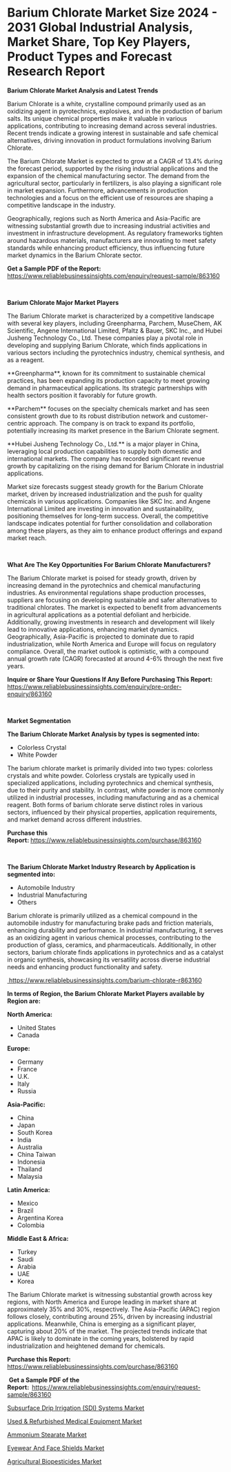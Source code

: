 <p><h1>Barium Chlorate Market Size 2024 - 2031 Global Industrial Analysis, Market Share, Top Key Players, Product Types and Forecast Research Report</h1></p><p><strong>Barium Chlorate Market Analysis and Latest Trends</strong></p>
<p><p>Barium Chlorate is a white, crystalline compound primarily used as an oxidizing agent in pyrotechnics, explosives, and in the production of barium salts. Its unique chemical properties make it valuable in various applications, contributing to increasing demand across several industries. Recent trends indicate a growing interest in sustainable and safe chemical alternatives, driving innovation in product formulations involving Barium Chlorate.</p><p>The Barium Chlorate Market is expected to grow at a CAGR of 13.4% during the forecast period, supported by the rising industrial applications and the expansion of the chemical manufacturing sector. The demand from the agricultural sector, particularly in fertilizers, is also playing a significant role in market expansion. Furthermore, advancements in production technologies and a focus on the efficient use of resources are shaping a competitive landscape in the industry.</p><p>Geographically, regions such as North America and Asia-Pacific are witnessing substantial growth due to increasing industrial activities and investment in infrastructure development. As regulatory frameworks tighten around hazardous materials, manufacturers are innovating to meet safety standards while enhancing product efficiency, thus influencing future market dynamics in the Barium Chlorate sector.</p></p>
<p><strong>Get a Sample PDF of the Report:&nbsp;</strong> <a href="https://www.reliablebusinessinsights.com/enquiry/request-sample/863160?utm_campaign=1121&utm_medium=2&utm_source=Github&utm_content=ia&utm_term=11112024&utm_id=barium-chlorate">https://www.reliablebusinessinsights.com/enquiry/request-sample/863160</a></p>
<p>&nbsp;</p>
<p><strong>Barium Chlorate Major Market Players</strong></p>
<p><p>The Barium Chlorate market is characterized by a competitive landscape with several key players, including Greenpharma, Parchem, MuseChem, AK Scientific, Angene International Limited, Pfaltz & Bauer, SKC Inc., and Hubei Jusheng Technology Co., Ltd. These companies play a pivotal role in developing and supplying Barium Chlorate, which finds applications in various sectors including the pyrotechnics industry, chemical synthesis, and as a reagent.</p><p>**Greenpharma**, known for its commitment to sustainable chemical practices, has been expanding its production capacity to meet growing demand in pharmaceutical applications. Its strategic partnerships with health sectors position it favorably for future growth.</p><p>**Parchem** focuses on the specialty chemicals market and has seen consistent growth due to its robust distribution network and customer-centric approach. The company is on track to expand its portfolio, potentially increasing its market presence in the Barium Chlorate segment.</p><p>**Hubei Jusheng Technology Co., Ltd.** is a major player in China, leveraging local production capabilities to supply both domestic and international markets. The company has recorded significant revenue growth by capitalizing on the rising demand for Barium Chlorate in industrial applications.</p><p>Market size forecasts suggest steady growth for the Barium Chlorate market, driven by increased industrialization and the push for quality chemicals in various applications. Companies like SKC Inc. and Angene International Limited are investing in innovation and sustainability, positioning themselves for long-term success. Overall, the competitive landscape indicates potential for further consolidation and collaboration among these players, as they aim to enhance product offerings and expand market reach.</p></p>
<p>&nbsp;</p>
<p><strong>What Are The Key Opportunities For Barium Chlorate Manufacturers?</strong></p>
<p><p>The Barium Chlorate market is poised for steady growth, driven by increasing demand in the pyrotechnics and chemical manufacturing industries. As environmental regulations shape production processes, suppliers are focusing on developing sustainable and safer alternatives to traditional chlorates. The market is expected to benefit from advancements in agricultural applications as a potential defoliant and herbicide. Additionally, growing investments in research and development will likely lead to innovative applications, enhancing market dynamics. Geographically, Asia-Pacific is projected to dominate due to rapid industrialization, while North America and Europe will focus on regulatory compliance. Overall, the market outlook is optimistic, with a compound annual growth rate (CAGR) forecasted at around 4-6% through the next five years.</p></p>
<p><strong>Inquire or Share Your Questions If Any Before Purchasing This Report:</strong> <a href="https://www.reliablebusinessinsights.com/enquiry/pre-order-enquiry/863160?utm_campaign=1121&utm_medium=2&utm_source=Github&utm_content=ia&utm_term=11112024&utm_id=barium-chlorate">https://www.reliablebusinessinsights.com/enquiry/pre-order-enquiry/863160</a></p>
<p>&nbsp;</p>
<p><strong>Market Segmentation</strong></p>
<p><strong>The Barium Chlorate Market Analysis by types is segmented into:</strong></p>
<p><ul><li>Colorless Crystal</li><li>White Powder</li></ul></p>
<p><p>The barium chlorate market is primarily divided into two types: colorless crystals and white powder. Colorless crystals are typically used in specialized applications, including pyrotechnics and chemical synthesis, due to their purity and stability. In contrast, white powder is more commonly utilized in industrial processes, including manufacturing and as a chemical reagent. Both forms of barium chlorate serve distinct roles in various sectors, influenced by their physical properties, application requirements, and market demand across different industries.</p></p>
<p><strong>Purchase this Report:&nbsp;</strong><a href="https://www.reliablebusinessinsights.com/purchase/863160?utm_campaign=1121&utm_medium=2&utm_source=Github&utm_content=ia&utm_term=11112024&utm_id=barium-chlorate">https://www.reliablebusinessinsights.com/purchase/863160</a></p>
<p>&nbsp;</p>
<p><strong>The Barium Chlorate Market Industry Research by Application is segmented into:</strong></p>
<p><ul><li>Automobile Industry</li><li>Industrial Manufacturing</li><li>Others</li></ul></p>
<p><p>Barium chlorate is primarily utilized as a chemical compound in the automobile industry for manufacturing brake pads and friction materials, enhancing durability and performance. In industrial manufacturing, it serves as an oxidizing agent in various chemical processes, contributing to the production of glass, ceramics, and pharmaceuticals. Additionally, in other sectors, barium chlorate finds applications in pyrotechnics and as a catalyst in organic synthesis, showcasing its versatility across diverse industrial needs and enhancing product functionality and safety.</p></p>
<p><a href="https://www.reliablebusinessinsights.com/barium-chlorate-r863160?utm_campaign=1121&utm_medium=2&utm_source=Github&utm_content=ia&utm_term=11112024&utm_id=barium-chlorate">&nbsp;https://www.reliablebusinessinsights.com/barium-chlorate-r863160</a></p>
<p><strong>In terms of Region, the Barium Chlorate Market Players available by Region are:</strong></p>
<p>
    <p> <strong> North America: </strong>
        <ul>
            <li>United States</li>
            <li>Canada</li>
        </ul>
        </p> 
    <p> <strong> Europe: </strong>
        <ul>
            <li>Germany</li>
            <li>France</li>
            <li>U.K.</li>
            <li>Italy</li>
            <li>Russia</li>
        </ul>
        </p> 
    <p> <strong> Asia-Pacific: </strong>
        <ul>
            <li>China</li>
            <li>Japan</li>
            <li>South Korea</li>
            <li>India</li>
            <li>Australia</li>
            <li>China Taiwan</li>
            <li>Indonesia</li>
            <li>Thailand</li>
            <li>Malaysia</li>
        </ul>
        </p> 
    <p> <strong> Latin America: </strong>
        <ul>
            <li>Mexico</li>
            <li>Brazil</li>
            <li>Argentina Korea</li>
            <li>Colombia</li>
        </ul>
        </p> 
    <p> <strong> Middle East & Africa: </strong>
        <ul>
            <li>Turkey</li>
            <li>Saudi</li>
            <li>Arabia</li>
            <li>UAE</li>
            <li>Korea</li>
        </ul>
    </p>
    </p>
<p><p>The Barium Chlorate market is witnessing substantial growth across key regions, with North America and Europe leading in market share at approximately 35% and 30%, respectively. The Asia-Pacific (APAC) region follows closely, contributing around 25%, driven by increasing industrial applications. Meanwhile, China is emerging as a significant player, capturing about 20% of the market. The projected trends indicate that APAC is likely to dominate in the coming years, bolstered by rapid industrialization and heightened demand for chemicals.</p></p>
<p><strong>Purchase this Report: </strong><a href="https://www.reliablebusinessinsights.com/purchase/863160?utm_campaign=1121&utm_medium=2&utm_source=Github&utm_content=ia&utm_term=11112024&utm_id=barium-chlorate">https://www.reliablebusinessinsights.com/purchase/863160</a></p>
<p>&nbsp;<strong>Get a Sample PDF of the Report:&nbsp;&nbsp;</strong><a href="https://www.reliablebusinessinsights.com/enquiry/request-sample/863160?utm_campaign=1121&utm_medium=2&utm_source=Github&utm_content=ia&utm_term=11112024&utm_id=barium-chlorate">https://www.reliablebusinessinsights.com/enquiry/request-sample/863160</a></p>
<p><strong></strong></p>
<p><p><a href="https://www.linkedin.com/pulse/subsurface-drip-irrigation-sdi-systems-market-trends-strategic-arf8c?utm_campaign=1121&utm_medium=2&utm_source=Github&utm_content=ia&utm_term=11112024&utm_id=barium-chlorate">Subsurface Drip Irrigation (SDI) Systems Market</a></p><p><a href="https://issuu.com/reportprime-2/docs/used-refurbished-medical-equipment-_ce549a86310534?utm_campaign=1121&utm_medium=2&utm_source=Github&utm_content=ia&utm_term=11112024&utm_id=barium-chlorate">Used & Refurbished Medical Equipment Market</a></p><p><a href="https://github.com/sharitatri97/Market-Research-Report-List-1/blob/main/ammonium-stearate-market.md?utm_campaign=1121&utm_medium=2&utm_source=Github&utm_content=ia&utm_term=11112024&utm_id=barium-chlorate">Ammonium Stearate Market</a></p><p><a href="https://issuu.com/reportprime-2/docs/eyewear-and-face-shields-market-siz_81e4f754cfa411?utm_campaign=1121&utm_medium=2&utm_source=Github&utm_content=ia&utm_term=11112024&utm_id=barium-chlorate">Eyewear And Face Shields Market</a></p><p><a href="https://www.linkedin.com/pulse/strategic-market-insights-global-agricultural-biopesticides-eyflf?utm_campaign=1121&utm_medium=2&utm_source=Github&utm_content=ia&utm_term=11112024&utm_id=barium-chlorate">Agricultural Biopesticides Market</a></p></p>